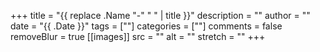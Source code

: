 +++
title = "{{ replace .Name "-" " " | title }}"
description = ""
author = ""
date = "{{ .Date }}"
tags = [""]
categories = [""]
comments = false
removeBlur = true
[[images]]
  src = ""
  alt = ""
  stretch = ""
+++
